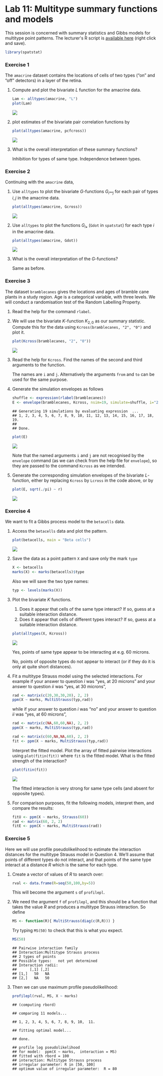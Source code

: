 Lab 11: Multitype summary functions and models
================

This session is concerned with summary statistics and Gibbs models for multitype point patterns.
The lecturer's R script is [available here](https://raw.githubusercontent.com/spatstat/testWorkshop/master/Scripts/script11.R) (right click and save).

``` r
library(spatstat)
```

### Exercise 1

The `amacrine` dataset contains the locations of cells of two types (“on” and “off” detectors) in a layer of the retina.

1.  Compute and plot the bivariate *L* function for the amacrine data.

    ``` r
    Lam <- alltypes(amacrine, "L")
    plot(Lam)
    ```

    ![](solution11_files/figure-markdown_github/unnamed-chunk-3-1.png)

2.  plot estimates of the bivariate pair correlation functions by

    ``` r
    plot(alltypes(amacrine, pcfcross))
    ```

    ![](solution11_files/figure-markdown_github/unnamed-chunk-4-1.png)

3.  What is the overall interpretation of these summary functions?

    Inhibition for types of same type. Independence between types.

### Exercise 2

Continuing with the `amacrine` data,

1.  Use `alltypes` to plot the bivariate *G*-functions *G*<sub>*i**j*</sub> for each pair of types *i*, *j* in the amacrine data.

    ``` r
    plot(alltypes(amacrine, Gcross))
    ```

    ![](solution11_files/figure-markdown_github/unnamed-chunk-5-1.png)

2.  Use `alltypes` to plot the functions *G*<sub>*i*•</sub> (`Gdot` in `spatstat`) for each type *i* in the amacrine data.

    ``` r
    plot(alltypes(amacrine, Gdot))
    ```

    ![](solution11_files/figure-markdown_github/unnamed-chunk-6-1.png)

3.  What is the overall interpretation of the *G*-functions?

    Same as before.

### Exercise 3

The dataset `bramblecanes` gives the locations and ages of bramble cane plants in a study region. Age is a categorical variable, with three levels. We will conduct a randomisation test of the Random Labelling Property.

1.  Read the help for the command `rlabel`.

2.  We will use the bivariate *K*-function *K*<sub>2, 0</sub> as our summary statistic. Compute this for the data using `Kcross(bramblecanes, "2", "0")` and plot it.

    ``` r
    plot(Kcross(bramblecanes, "2", "0"))
    ```

    ![](solution11_files/figure-markdown_github/unnamed-chunk-7-1.png)

3.  Read the help for `Kcross`. Find the names of the second and third arguments to the function.

    The names are `i` and `j`. Alternatively the arguments `from` and `to` can be used for the same purpose.

4.  Generate the simulation envelopes as follows

    ``` r
    shuffle <- expression(rlabel(bramblecanes))
    E <- envelope(bramblecanes, Kcross, nsim=19, simulate=shuffle, i="2", j="0")
    ```

        ## Generating 19 simulations by evaluating expression  ...
        ## 1, 2, 3, 4, 5, 6, 7, 8, 9, 10, 11, 12, 13, 14, 15, 16, 17, 18,  19.
        ## 
        ## Done.

    ``` r
    plot(E)
    ```

    ![](solution11_files/figure-markdown_github/unnamed-chunk-8-1.png)

    Note that the named arguments `i` and `j` are not recognised by the `envelope` command (as we can check from the help file for `envelope`), so they are passed to the command `Kcross` as we intended.

5.  Generate the corresponding simulation envelopes of the bivariate *L*-function, either by replacing `Kcross` by `Lcross` in the code above, or by

    ``` r
    plot(E, sqrt(./pi) ~ r)
    ```

    ![](solution11_files/figure-markdown_github/unnamed-chunk-9-1.png)

### Exercise 4

We want to fit a Gibbs process model to the `betacells` data.

1.  Access the `betacells` data and plot the pattern.

    ``` r
    plot(betacells, main = "Beta cells")
    ```

    ![](solution11_files/figure-markdown_github/unnamed-chunk-10-1.png)

2.  Save the data as a point pattern `X` and save only the mark `type`

    ``` r
    X <- betacells
    marks(X) <- marks(betacells)$type
    ```

    Also we will save the two type names:

    ``` r
    typ <- levels(marks(X))
    ```

3.  Plot the bivariate *K* functions.

    1.  Does it appear that cells of the same type interact? If so, guess at a suitable interaction distance.
    2.  Does it appear that cells of different types interact? If so, guess at a suitable interaction distance.

    ``` r
    plot(alltypes(X, Kcross))
    ```

    ![](solution11_files/figure-markdown_github/unnamed-chunk-13-1.png)

    Yes, points of same type appear to be interacting at e.g. 60 microns.

    No, points of opposite types do not appear to interact (or if they do it is only at quite short distances).

4.  Fit a multitype Strauss model using the selected interactions. For example if your answer to question *i* was “yes, at 20 microns” and your answer to question *ii* was “yes, at 30 microns”,

    ``` r
    rad <- matrix(c(20,30,30,20), 2, 2)
    ppm(X ~ marks, MultiStrauss(typ,rad))
    ```

    while if your answer to question *i* was “no” and your answer to question *ii* was “yes, at 60 microns”,

    ``` r
    rad <- matrix(c(NA,60,60,NA), 2, 2)
    ppm(X ~ marks, MultiStrauss(typ,rad))
    ```

    ``` r
    rad <- matrix(c(60,NA,NA,60), 2, 2)
    fit <- ppm(X ~ marks, MultiStrauss(typ,rad))
    ```

    Interpret the fitted model. Plot the array of fitted pairwise interactions using `plot(fitin(fit))` where `fit` is the fitted model. What is the fitted strength of the interaction?

    ``` r
    plot(fitin(fit))
    ```

    ![](solution11_files/figure-markdown_github/unnamed-chunk-17-1.png)

    The fitted interaction is very strong for same type cells (and absent for opposite types).

5.  For comparison purposes, fit the following models, interpret them, and compare the results:

    ``` r
    fitU <- ppm(X ~ marks, Strauss(60))
    rad <- matrix(60, 2, 2)
    fitE <- ppm(X ~ marks, MultiStrauss(rad))
    ```

### Exercise 5

Here we will use profile pseudolikelihood to estimate the interaction distances for the multitype Strauss model in Question 4. We’ll assume that points of different types do not interact, and that points of the same type interact at a distance *R* which is the same for each type.

1.  Create a vector of values of *R* to search over:

    ``` r
    rval <- data.frame(R=seq(50,100,by=5))
    ```

    This will become the argument `s` of `profilepl`.

2.  We need the argument `f` of `profilepl`, and this should be a function that takes the value *R* and produces a multitype Strauss interaction. So define

    ``` r
    MS <- function(R){ MultiStrauss(diag(c(R,R))) }
    ```

    Try typing `MS(50)` to check that this is what you expect.

    ``` r
    MS(50)
    ```

        ## Pairwise interaction family
        ## Interaction:Multitype Strauss process
        ## 2 types of points
        ## Possible types:   not yet determined
        ## Interaction radii:
        ##      [,1] [,2]
        ## [1,]   50   NA
        ## [2,]   NA   50

3.  Then we can use maximum profile pseudolikelihood:

    ``` r
    profilepl(rval, MS, X ~ marks)
    ```

        ## (computing rbord)

        ## comparing 11 models...

        ## 1, 2, 3, 4, 5, 6, 7, 8, 9, 10,  11.

        ## fitting optimal model...

        ## done.

        ## profile log pseudolikelihood
        ## for model:  ppm(X ~ marks,  interaction = MS)
        ## fitted with rbord = 100
        ## interaction: Multitype Strauss process
        ## irregular parameter: R in [50, 100]
        ## optimum value of irregular parameter:  R = 80
